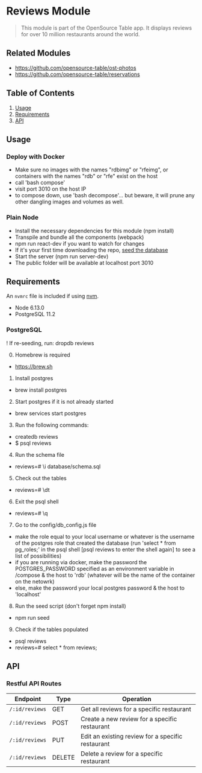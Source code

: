 # Reviews Module

> This module is part of the OpenSource Table app. It displays reviews for over 10 million
restaurants around the world.

## Related Modules

  - https://github.com/opensource-table/ost-photos
  - https://github.com/opensource-table/reservations

## Table of Contents

1. [Usage](#Usage)
1. [Requirements](#requirements)
1. [API](#api)

## Usage

### Deploy with Docker

- Make sure no images with the names "rdbimg" or "rfeimg", or containers with the names "rdb" or "rfe" exist on the host
- call 'bash compose'
- visit port 3010 on the host IP
- to compose down, use 'bash decompose'... but beware, it will prune any other dangling images and volumes as well.


### Plain Node

- Install the necessary dependencies for this module (npm install)
- Transpile and bundle all the components (webpack)
-   npm run react-dev if you want to watch for changes
- If it's your first time downloading the repo, [seed the database](#postgresql)
- Start the server (npm run server-dev)
- The public folder will be available at localhost port 3010

## Requirements

An `nvmrc` file is included if using [nvm](https://github.com/creationix/nvm).

- Node 6.13.0
- PostgreSQL 11.2

### PostgreSQL

! If re-seeding, run: dropdb reviews

0) Homebrew is required
  - https://brew.sh
1) Install postgres
  - brew install postgres
2) Start postgres if it is not already started
  - brew services start postgres
3) Run the following commands:
  - createdb reviews
  - $ psql reviews
4) Run the schema file
  - reviews=# \i database/schema.sql
5) Check out the tables
  - reviews=# \dt
6) Exit the psql shell
  - reviews=# \q
7) Go to the config/db_config.js file
  - make the role equal to your local username or whatever is the username of the postgres role that created the database (run 'select * from pg_roles;' in the psql shell [psql reviews to enter the shell again] to see a list of possibilities)
  - if you are running via docker, make the password the POSTGRES_PASSWORD specified as an environment variable in /compose & the host to 'rdb' (whatever will be the name of the container on the netowrk)
  - else, make the password your local postgres password & the host to 'localhost'
8) Run the seed script (don't forget npm install)
  - npm run seed
9) Check if the tables populated
  - psql reviews
  - reviews=# select * from reviews;

## API

### Restful API Routes

| Endpoint      | Type   | Operation                                         |
|---------------|--------|---------------------------------------------------|
| `/:id/reviews`| GET    | Get all reviews for a specific restaurant         |
| `/:id/reviews`| POST   | Create a new review for a specific restaurant     |
| `/:id/reviews`| PUT    | Edit an existing review for a specific restaurant |
| `/:id/reviews`| DELETE | Delete a review for a specific restaurant         |


